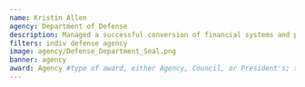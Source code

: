 ```yaml
---
name: Kristin Allen
agency: Department of Defense
description: Managed a successful conversion of financial systems and procedures despite many significant challenges. The changes Ms. Allen implemented affect six regional commands, four aviation wings, 123 Navy Operational Support Centers, and 38 squadrons.
filters: indiv defense agency
image: agency/Defense_Department_Seal.png
banner: agency
award: Agency #type of award, either Agency, Council, or President's; this is case sensitive so make sure to match the options listed exactly. This section generates the format of the card
---
```

